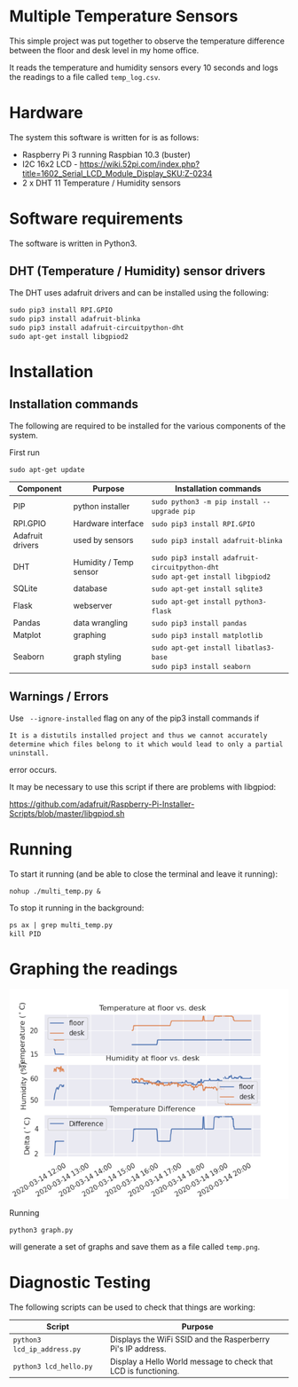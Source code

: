 # Multiple Temperature Sensors

This simple project was put together to observe the temperature difference between the floor and desk level in my home office.

It reads the temperature and humidity sensors every 10 seconds and logs the readings to a file called `temp_log.csv`.

# Hardware

The system this software is written for is as follows:

* Raspberry Pi 3 running Raspbian 10.3 (buster)
* I2C 16x2 LCD - https://wiki.52pi.com/index.php?title=1602_Serial_LCD_Module_Display_SKU:Z-0234
* 2 x DHT 11 Temperature / Humidity sensors

# Software requirements

The software is written in Python3.

## DHT (Temperature / Humidity) sensor drivers

The DHT uses adafruit drivers and can be installed using the following:

```
sudo pip3 install RPI.GPIO
sudo pip3 install adafruit-blinka
sudo pip3 install adafruit-circuitpython-dht
sudo apt-get install libgpiod2
```

# Installation

## Installation commands

The following are required to be installed for the various components of the system.

First run

```
sudo apt-get update
```


| Component | Purpose | Installation commands |
| --- | --- | --- |
| PIP | python installer | `sudo python3 -m pip install --upgrade pip` |
| RPI.GPIO | Hardware interface | `sudo pip3 install RPI.GPIO` |
| Adafruit drivers | used by sensors | `sudo pip3 install adafruit-blinka` |
| DHT | Humidity / Temp sensor | `sudo pip3 install adafruit-circuitpython-dht`<br>`sudo apt-get install libgpiod2`|
| SQLite | database| `sudo apt-get install sqlite3`|
| Flask | webserver| `sudo apt-get install python3-flask`|
| Pandas | data wrangling|`sudo pip3 install pandas`|
| Matplot | graphing|`sudo pip3 install matplotlib`|
| Seaborn | graph styling|`sudo apt-get install libatlas3-base`<br>`sudo pip3 install seaborn`|

## Warnings / Errors

Use ` --ignore-installed` flag on any of the pip3 install commands if 

```
It is a distutils installed project and thus we cannot accurately determine which files belong to it which would lead to only a partial uninstall.
```

error occurs.

It may be necessary to use this script if there are problems with libgpiod:

https://github.com/adafruit/Raspberry-Pi-Installer-Scripts/blob/master/libgpiod.sh


# Running 

To start it running (and be able to close the terminal and leave it running):

```
nohup ./multi_temp.py &
```

To stop it running in the background:

```
ps ax | grep multi_temp.py
kill PID
```

# Graphing the readings

![sample graph showing both sensors](images/sample_graph.png)


Running

```
python3 graph.py
```

will generate a set of graphs and save them as a file called `temp.png`.


# Diagnostic Testing

The following scripts can be used to check that things are working:

| Script | Purpose |
| --- | --- |
| `python3 lcd_ip_address.py` | Displays the WiFi SSID and the Rasperberry Pi's IP address. |
| `python3 lcd_hello.py` | Display a Hello World message to check that LCD is functioning. |
